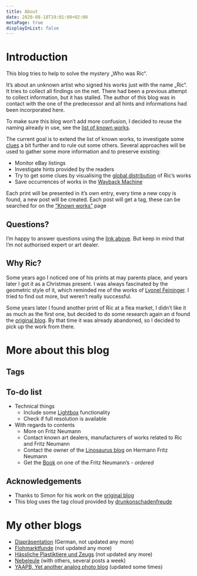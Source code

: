 ```yaml
---
title: About
date: 2020-08-18T19:01:09+02:00
metaPage: true
displayInList: false
---
```

Introduction
============

This blog tries to help to solve the mystery „Who was Ric“.

It’s about an unknown artist who signed his works just with the name „Ric“. It tries to collect all findings on the net. There had been a previous attempt to collect information, but it has stalled. The author of this blog was in contact with the one of the predecessor and all hints and informations had been incorporated here.

To make sure this blog won’t add more confusion, I decided to reuse the naming already in use, see the [list of known works](/works).

The current goal is to extend the list of known works, to investigate some [clues](/hints) a bit further and to rule out some others. Several approaches will be used to gather some more information and to preserve existing:

*   Monitor eBay listings
*   Investigate hints provided by the readers
*   Try to get some clues by visualising the [global distribution](/map) of Ric’s works
*   Save occurrences of works in the [Wayback Machine](https://archive.org/web/)

Each print will be presented in it’s own entry, every time a new copy is found, a new post will be created. Each post will get a tag, these can be searched for on the [“Known works”](/works) page

Questions?
----------

I’m happy to answer questions using the [link above](https://ric-unknownartist.tumblr.com/ask). But keep in mind that I’m not authorised expert or art dealer.

Why Ric?
--------

Some years ago I noticed one of his prints at may parents place, and years later I got it as a Christmas present. I was always fascinated by the geometric style of it, which reminded me of the works of [Lyonel Feininger](https://en.wikipedia.org/wiki/Lyonel_Feininger). I tried to find out more, but weren’t really successful.

Some years later I found another print of Ric at a flea market, I didn’t like it as much as the first one, but decided to do some research again an d found the [original blog](http://ric-unknownartist.blogspot.com/). By that time it was already abandoned, so I decided to pick up the work from there.

More about this blog
====================

Tags
----

To-do list
----------

*   Technical things
    *   Include some [Lightbox](https://lokeshdhakar.com/projects/lightbox2/) functionality
    *   Check if full resolution is available
*   With regards to contents
    *   More on Fritz Neumann
    *   Contact known art dealers, manufacturers of works related to Ric and Fritz Neumann
    *   Contact the owner of the [Linosaurus blog](http://gerrie-thefriendlyghost.blogspot.com) on Hermann Fritz Neumann
    *   Get the [Book](/hints/fritz-neumann#book) on one of the Fritz Neumann’s - _ordered_

Acknowledgements
----------------

*   Thanks to Simon for his work on the [original blog](http://ric-unknownartist.blogspot.com)
*   This blog uses the tag cloud provided by [drunkonschadenfreude](https://drunkonschadenfreude.com/)

My other blogs
==============

*   [Diapräsentation](http://diapraesentation.tumblr.com/) (German, not updated any more)
*   [Flohmarktfunde](http://flohmarktfunde.tumblr.com/) (not updated any more)
*   [Hässliche Plastiktiere und Zeugs](http://haesslicheplastiktiereundzeugs.tumblr.com/) (not updated any more)
*   [Nebeleule](http://nebeleule.de/) (with others, several posts a week)
*   [YAAPB, Yet another analog photo blog](http://yaapb.tumblr.com/) (updated some times)
